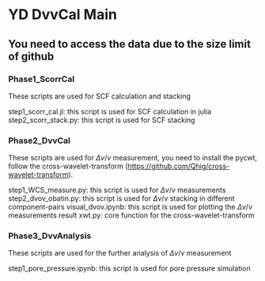 # YD DvvCal Main
## You need to access the data due to the size limit of github
### Phase1_ScorrCal
These scripts are used for SCF calculation and stacking

step1_scorr_cal.jl: this script is used for SCF calculation in julia
step2_scorr_stack.py: this script is used for SCF stacking

### Phase2_DvvCal
These scripts are used for $\Delta v/v$ measurement, you need to install the pycwt, follow the cross-wavelet-transform (https://github.com/Qhig/cross-wavelet-transform).

step1_WCS_measure.py: this script is used for $\Delta v/v$ measurements
step2_dvov_obatin.py: this script is used for $\Delta v/v$ stacking in different component-pairs
visual_dvov.ipynb: this script is used for plotting the $\Delta v/v$ measurements result
xwt.py: core function for the cross-wavelet-transform

### Phase3_DvvAnalysis
These scripts are used for the further analysis of $\Delta v/v$ measurement

step1_pore_pressure.ipynb: this script is used for pore pressure simulation
